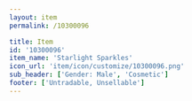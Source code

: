 ```yaml
---
layout: item
permalink: /10300096

title: Item
id: '10300096'
item_name: 'Starlight Sparkles'
icon_url: 'item/icon/customize/10300096.png'
sub_header: ['Gender: Male', 'Cosmetic']
footer: ['Untradable, Unsellable']
---
```

